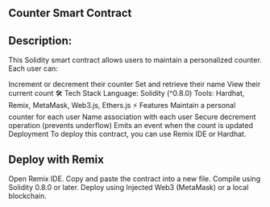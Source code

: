 ## Counter Smart Contract
 
## Description:

This Solidity smart contract allows users to maintain a personalized counter. Each user can:

Increment or decrement their counter
Set and retrieve their name
View their current count
🛠 Tech Stack
Language: Solidity (^0.8.0)
Tools: Hardhat, Remix, MetaMask, Web3.js, Ethers.js
⚡ Features
Maintain a personal counter for each user
 Name association with each user
 Secure decrement operation (prevents underflow)
 Emits an event when the count is updated
 Deployment
To deploy this contract, you can use Remix IDE or Hardhat.

## Deploy with Remix
Open Remix IDE.
Copy and paste the contract into a new file.
Compile using Solidity 0.8.0 or later.
Deploy using Injected Web3 (MetaMask) or a local blockchain.
